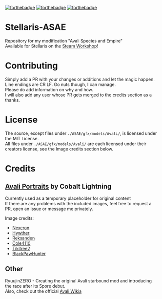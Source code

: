 [![forthebadge](https://forthebadge.com/images/badges/check-it-out.svg)](https://forthebadge.com)
[![forthebadge](https://forthebadge.com/images/badges/for-you.svg)](https://forthebadge.com)
[![forthebadge](https://forthebadge.com/images/badges/fuck-it-ship-it.svg)](https://forthebadge.com)

# Stellaris-ASAE
Repository for my modification "Avali Species and Empire"  
Available for Stellaris on the [Steam Workshop](https://steamcommunity.com/sharedfiles/filedetails/?id=1386947071)!

# Contributing
Simply add a PR with your changes or additions and let the magic happen.  
Line endings are CR LF. Go nuts though, I can manage.  
Please do add information on why and how.  
I will also add any user whose PR gets merged to the credits section as a thanks.

# License
The source, except files under `./ASAE/gfx/models/Avali/`, is licensed under the MIT License.  
All files under `./ASAE/gfx/models/Avali/` are each licensed under their creators license, see the Image credits section below.

# Credits
## [Avali Portraits](https://steamcommunity.com/sharedfiles/filedetails/?id=1286921060) by Cobalt Lightning
Currently used as a temporary placeholder for original content  
If there are any problems with the included images, feel free to request a PR, open an issue or message me privately.

Image credits:
- [Nexeron](nexeron.deviantart.com)
- [Hywther](hywther.deviantart.com)
- [Reksanden](reksanden.deviantart.com)
- [Cole4110](cole4110.deviantart.com)
- [Tikitree2](tikitree2.deviantart.com)
- [BlackPawHunter](blackpawhunter.deviantart.com)

## Other
RyuujinZERO - Creating the original Avali starbound mod and introducing the race after its Spore debut.  
Also, check out the official [Avali Wikia](http://avali.wikia.com)
